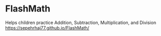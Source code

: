 # FlashMath
Helps children practice Addition, Subtraction, Multiplication, and Division
https://sepehrhaj77.github.io/FlashMath/
